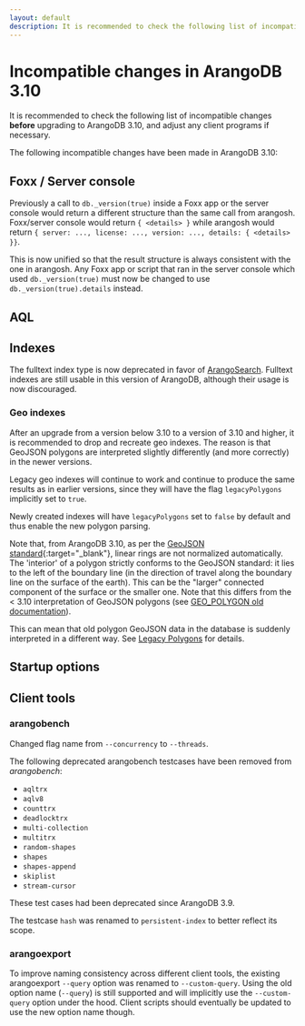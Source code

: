 ```yaml
---
layout: default
description: It is recommended to check the following list of incompatible changes before upgrading to ArangoDB 3.10
---
```

Incompatible changes in ArangoDB 3.10
=====================================

It is recommended to check the following list of incompatible changes **before**
upgrading to ArangoDB 3.10, and adjust any client programs if necessary.

The following incompatible changes have been made in ArangoDB 3.10:

Foxx / Server console
---------------------

Previously a call to `db._version(true)` inside a Foxx app or the server console
would return a different structure than the same call from arangosh.
Foxx/server console would return `{ <details> }` while arangosh would return
`{ server: ..., license: ..., version: ..., details: { <details> }}`.

This is now unified so that the result structure is always consistent with the
one in arangosh. Any Foxx app or script that ran in the server console which
used `db._version(true)` must now be changed to use `db._version(true).details`
instead.

AQL
---


Indexes
-------

The fulltext index type is now deprecated in favor of [ArangoSearch](arangosearch.html).
Fulltext indexes are still usable in this version of ArangoDB, although their usage is
now discouraged.

### Geo indexes

After an upgrade from a version below 3.10 to a version of 3.10 and
higher, it is recommended to drop and recreate geo indexes. The reason is
that GeoJSON polygons are interpreted slightly differently (and more
correctly) in the newer versions.

Legacy geo indexes will continue to work and continue to produce the
same results as in earlier versions, since they will have the flag
`legacyPolygons` implicitly set to `true`.

Newly created indexes will have `legacyPolygons` set to `false` by default
and thus enable the new polygon parsing.

Note that, from ArangoDB 3.10, as per the [GeoJSON
standard](https://datatracker.ietf.org/doc/html/rfc7946){:target="_blank"},
linear rings are not normalized automatically. The 'interior'
of a polygon strictly conforms to the GeoJSON standard: it lies to the left
of the boundary line (in the direction of travel along the boundary
line on the surface of the earth). This can be the "larger" connected
component of the surface or the smaller one. Note that this differs
from the < 3.10 interpretation of GeoJSON polygons (see [GEO_POLYGON old
documentation](../3.9/indexing-geo.html#polygon)).

This can mean that old polygon GeoJSON data in the database
is suddenly interpreted in a different way.
See [Legacy Polygons](indexing-geo.html#legacy-polygons) for details.

Startup options
---------------



Client tools
------------

### arangobench

Changed flag name from `--concurrency` to `--threads`.

The following deprecated arangobench testcases have been removed from _arangobench_:
* `aqltrx`
* `aqlv8`
* `counttrx`
* `deadlocktrx`
* `multi-collection`
* `multitrx`
* `random-shapes`
* `shapes`
* `shapes-append`
* `skiplist`
* `stream-cursor`

These test cases had been deprecated since ArangoDB 3.9.

The testcase `hash` was renamed to `persistent-index` to better reflect its
scope.

### arangoexport

To improve naming consistency across different client tools, the existing arangoexport `--query` option
was renamed to `--custom-query`.
Using the old option name (`--query`) is still supported and will implicitly use 
the `--custom-query` option under the hood. Client scripts should eventually be
updated to use the new option name though. 
